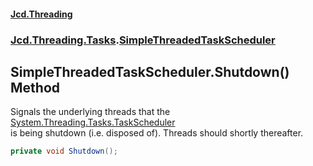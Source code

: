 #### [Jcd.Threading](index.md 'index')
### [Jcd.Threading.Tasks](Jcd.Threading.Tasks.md 'Jcd.Threading.Tasks').[SimpleThreadedTaskScheduler](Jcd.Threading.Tasks.SimpleThreadedTaskScheduler.md 'Jcd.Threading.Tasks.SimpleThreadedTaskScheduler')

## SimpleThreadedTaskScheduler.Shutdown() Method

Signals the underlying threads that the [System.Threading.Tasks.TaskScheduler](https://docs.microsoft.com/en-us/dotnet/api/System.Threading.Tasks.TaskScheduler 'System.Threading.Tasks.TaskScheduler')  
is being shutdown (i.e. disposed of). Threads should shortly thereafter.

```csharp
private void Shutdown();
```